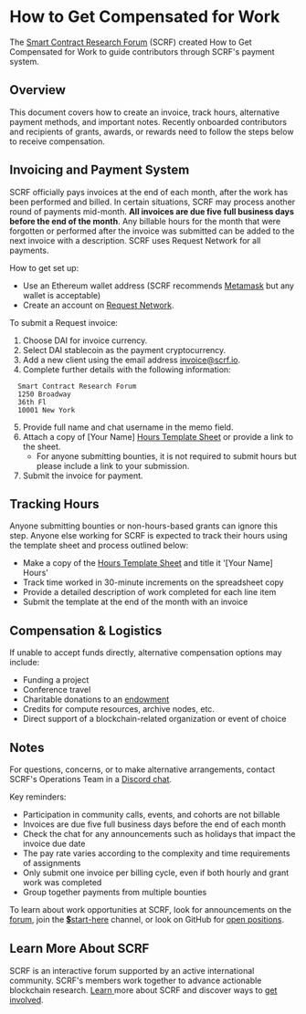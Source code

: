 # How to Get Compensated for Work

The [Smart Contract Research Forum](http://smartcontractresearch.org) (SCRF) created How to Get Compensated for Work to guide contributors through SCRF's payment system.

## Overview

This document covers how to create an invoice, track hours, alternative payment methods, and important notes. Recently onboarded contributors and recipients of grants, awards, or rewards need to follow the steps below to receive compensation.

## Invoicing and Payment System

SCRF officially pays invoices at the end of each month, after the work has been performed and billed. In certain situations, SCRF may process another round of payments mid-month. **All invoices are due five full business days before the end of the month**. Any billable hours for the month that were forgotten or performed after the invoice was submitted can be added to the next invoice with a description. SCRF uses Request Network for all payments.

How to get set up:

* Use an Ethereum wallet address (SCRF recommends [Metamask](https://metamask.io/) but any wallet is acceptable)
* Create an account on [Request Network](https://app.request.finance/login).

To submit a Request invoice:

1. Choose DAI for invoice currency.
2. Select DAI stablecoin as the payment cryptocurrency.
3. Add a new client using the email address invoice@scrf.io.
4. Complete further details with the following information:
```
  Smart Contract Research Forum
  1250 Broadway
  36th Fl
  10001 New York
```   
5. Provide full name and chat username in the memo field.
6. Attach a copy of [Your Name] [Hours Template Sheet](https://docs.google.com/spreadsheets/d/1pXZlO_mxAbKQ-0gifylb2chdUuU3OniBWllryJ48RAM/edit?usp=sharing) or provide a link to the sheet.
    * For anyone submitting bounties, it is not required to submit hours but please include a link to your submission.
7. Submit the invoice for payment.

## Tracking Hours

Anyone submitting bounties or non-hours-based grants can ignore this step. Anyone else working for SCRF is expected to track their hours using the template sheet and process outlined below:

* Make a copy of the [Hours Template Sheet](https://docs.google.com/spreadsheets/d/1pXZlO_mxAbKQ-0gifylb2chdUuU3OniBWllryJ48RAM/edit?usp=sharing) and title it '[Your Name] Hours'
* Track time worked in 30-minute increments on the spreadsheet copy
* Provide a detailed description of work completed for each line item
* Submit the template at the end of the month with an invoice

## Compensation & Logistics

If unable to accept funds directly, alternative compensation options may include:

* Funding a project
* Conference travel
* Charitable donations to an [endowment](https://thegivingblock.com/donate/)
* Credits for compute resources, archive nodes, etc.
* Direct support of a blockchain-related organization or event of choice

## Notes

For questions, concerns, or to make alternative arrangements, contact SCRF's Operations Team in a [Discord chat](https://discord.com/channels/784234332617048065/784234333111451670).

Key reminders:

* Participation in community calls, events, and cohorts are not billable
* Invoices are due five full business days before the end of each month
* Check the chat for any announcements such as holidays that impact the invoice due date
* The pay rate varies according to the complexity and time requirements of assignments
* Only submit one invoice per billing cycle, even if both hourly and grant work was completed
* Group together payments from multiple bounties

To learn about work opportunities at SCRF, look for announcements on the [forum](https://www.smartcontractresearch.org/), join the [💲start-here](https://discord.com/channels/784234332617048065/962841663246585896) channel, or look on GitHub for [open positions](https://github.com/smartcontractresearchforum/docs#open-positions).

## Learn More About SCRF

SCRF is an interactive forum supported by an active international community. SCRF's members work together to advance actionable blockchain research. [Learn](https://github.com/smartcontractresearchforum/docs)<span style="text-decoration:underline;"> </span>more about SCRF and discover ways to [get involved](https://github.com/smartcontractresearchforum/docs/blob/main/en/content_connecting_with_scrf.md).
